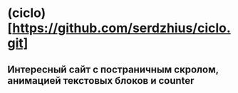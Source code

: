 # (ciclo)[https://github.com/serdzhius/ciclo.git]
## Интересный сайт с постраничным скролом, анимацией текстовых блоков и counter 
